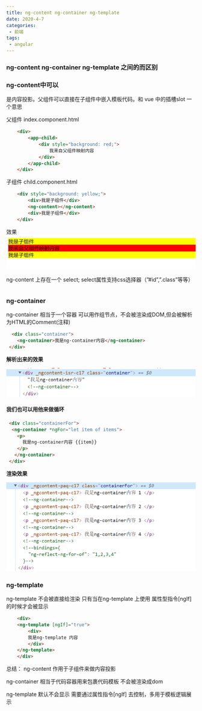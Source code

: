 ```yaml
---
title: ng-content ng-container ng-template
date: 2020-4-7
categories: 
 - 前端
tags:
 - angular
---
```




### ng-content ng-container ng-template 之间的而区别

### ng-content中可以
是内容投影。父组件可以直接在子组件中嵌入模板代码。和 vue 中的插槽slot 一个意思

父组件 index.component.html
```html
    <div>
        <app-child>
            <div style="background: red;">
                我来自父组件映射内容
            </div>
        </app-child>
    </div>
```

子组件 child.component.html
```html
    <div style="background: yellow;">
        <div>我是子组件</div>
        <ng-content></ng-content>
        <div>我是子组件</div>
    </div>
```

效果
 ![An image](./img/c0416095076f3b19927f3a68fd83317.png)


ng-content 上存在一个 select;
select属性支持css选择器（”#id”,”.class”等等）
```typeScript

```


### ng-container

ng-container 相当于一个容器 可以用作组节点，不会被渲染成DOM,但会被解析为HTML的Comment(注释)

```html
  <div class="container">
    <ng-container>我是ng-container内容</ng-container>
 </div>

```
**解析出来的效果**

![An image](./img/52827f942b62a19657e765ada1f3191.png)

#### 我们也可以用他来做循环

```html
 <div class="containerFor">
  <ng-container *ngFor="let item of items"> 
    <p>
      我是ng-container内容 {{item}}
    </p> 
   </ng-container>
 </div>

```
**渲染效果**

![An image](./img/df37638a3355ac58dc91b0846b693f1.png)

### ng-template
ng-template 不会被直接给渲染
只有当在ng-template 上使用 属性型指令[ngIf]的时候才会被显示


```html
    <div>
    <ng-template [ngIf]="true">
        <div>
        我是ng-template 内容
        </div>
    </ng-template>
    </div>
```

总结：
ng-content 作用于子组件来做内容投影

ng-container 相当于代码容器用来包裹代码模板 不会被渲染成dom

ng-template 默认不会显示  需要通过属性指令[ngIf] 去控制，多用于模板逻辑展示